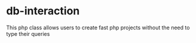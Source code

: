 db-interaction
==============

This php class allows users to create fast php projects without the need to type their queries
